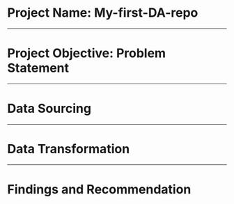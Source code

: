 # Project Name: My-first-DA-repo

----

# Project Objective: Problem Statement


-----
# Data Sourcing

-----
# Data Transformation

-----

# Findings and Recommendation
